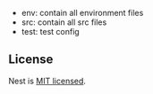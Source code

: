 - env: contain all environment files
- src: contain all src files
- test: test config

## License

Nest is [MIT licensed](LICENSE).
